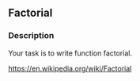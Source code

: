 ## Factorial

### Description

Your task is to write function factorial.

https://en.wikipedia.org/wiki/Factorial